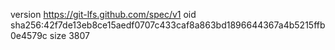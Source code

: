 version https://git-lfs.github.com/spec/v1
oid sha256:42f7de13eb8ce15aedf0707c433caf8a863bd1896644367a4b5215ffb0e4579c
size 3807
